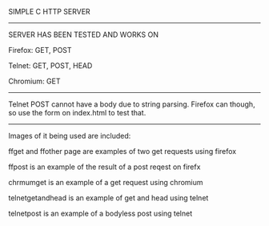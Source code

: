 SIMPLE C HTTP SERVER

-------

SERVER HAS BEEN TESTED AND WORKS ON

Firefox: GET, POST

Telnet: GET, POST, HEAD

Chromium: GET

--------

Telnet POST cannot have a body due to string parsing. Firefox can though, so use the form on index.html to test that.

--------

Images of it being used are included:

ffget and ffother page are examples of two get requests using firefox

ffpost is an example of the result of a post reqest on firefx

chrmumget is an example of a get request using chromium

telnetgetandhead is an example of get and head using telnet

telnetpost is an example of a bodyless post using telnet

